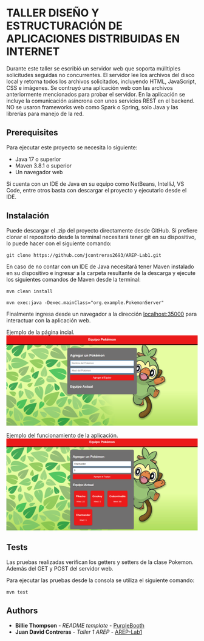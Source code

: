 # TALLER DISEÑO Y ESTRUCTURACIÓN DE APLICACIONES DISTRIBUIDAS EN INTERNET

Durante este taller se escribió un servidor web que soporta múlltiples solicitudes seguidas no concurrentes. El servidor lee los archivos del disco local y retorna todos los archivos solicitados, incluyendo HTML, JavaScript, CSS e imágenes. Se contruyó una aplicación web con las archivos anteriormente mencionados para probar el servidor. En la aplicación se incluye la comunicación asíncrona con unos servicios REST en el backend. NO se usaron frameworks web como Spark o Spring, solo Java y las librerías para manejo de la red.

## Prerequisites

Para ejecutar este proyecto se necesita lo siguiente:

- Java 17 o superior
- Maven 3.8.1 o superior
- Un navegador web

Si cuenta con un IDE de Java en su equipo como NetBeans, IntelliJ, VS Code, entre otros basta con descargar el proyecto y ejecutarlo desde el IDE.

## Instalación

Puede descargar el .zip del proyecto directamente desde GitHub. Si prefiere clonar el repositorio desde la terminal necesitará tener git en su dispositivo, lo puede hacer con el siguiente comando:
```
git clone https://github.com/jcontreras2693/AREP-Lab1.git
``` 
En caso de no contar con un IDE de Java necesitará tener Maven instalado en su dispositivo e ingresar a la carpeta resultante de la descarga y ejecute los siguientes comandos de Maven desde la terminal:
```
mvn clean install
```
```
mvn exec:java -Dexec.mainClass="org.example.PokemonServer"
```
Finalmente ingresa desde un navegador a la dirección [localhost:35000]() para interactuar con la aplicación web.

Ejemplo de la página incial.
![](src/images/base-page.png)

Ejemplo del funcionamiento de la aplicación.
![](src/images/employed-page.png)

## Tests

Las pruebas realizadas verifican los getters y setters de la clase Pokemon. Además del GET y POST del servidor web.

Para ejecutar las pruebas desde la consola se utiliza el siguiente comando:

```
mvn test
```

## Authors

* **Billie Thompson** - *README template* - [PurpleBooth](https://github.com/PurpleBooth)
* **Juan David Contreras** - *Taller 1  AREP* - [AREP-Lab1](https://github.com/jcontreras2693/AREP-Lab1.git)
